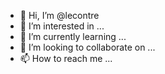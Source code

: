 - 👋 Hi, I’m @lecontre
- 👀 I’m interested in ...
- 🌱 I’m currently learning ...
- 💞️ I’m looking to collaborate on ...
- 📫 How to reach me ...

<!---
lecontre/lecontre is a ✨ special ✨ repository because its `README.md` (this file) appears on your GitHub profile.
You can click the Preview link to take a look at your changes.
--->
